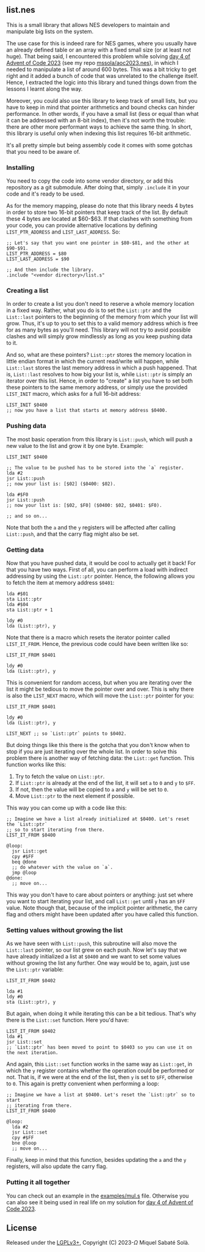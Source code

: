 ## list.nes

This is a small library that allows NES developers to maintain and
manipulate big lists on the system.

The use case for this is indeed rare for NES games, where you usually have an
already defined table or an array with a fixed small size (or at least not
huge). That being said, I encountered this problem while solving [day 4 of
Advent of Code 2023](https://adventofcode.com/2023/day/4) (see my repo
[mssola/aoc2023.nes](https://github.com/mssola/aoc2023.nes)), in which I needed
to manipulate a list of around 600 bytes. This was a bit tricky to get right and
it added a bunch of code that was unrelated to the challenge itself. Hence, I
extracted the logic into this library and tuned things down from the lessons I
learnt along the way.

Moreover, you could also use this library to keep track of small lists, but you
have to keep in mind that pointer arithmetics and bound checks can hinder
performance. In other words, if you have a small list (less or equal than what
it can be addressed with an 8-bit index), then it's not worth the trouble: there
are other more performant ways to achieve the same thing. In short, this library
is useful only when indexing this list requires 16-bit arithmetic.

It's all pretty simple but being assembly code it comes with some gotchas that
you need to be aware of.

### Installing

You need to copy the code into some vendor directory, or add this repository as
a git submodule. After doing that, simply `.include` it in your code and it's
ready to be used.

As for the memory mapping, please do note that this library needs 4 bytes in
order to store two 16-bit pointers that keep track of the list. By default these
4 bytes are located at \$60-\$63. If that clashes with something from your code,
you can provide alternative locations by defining `LIST_PTR_ADDRESS` and
`LIST_LAST_ADDRESS`. So:

```assembly
;; Let's say that you want one pointer in $80-$81, and the other at $90-$91.
LIST_PTR_ADDRESS = $80
LIST_LAST_ADDRESS = $90

;; And then include the library.
.include "<vendor directory>/list.s"
```

### Creating a list

In order to create a list you don't need to reserve a whole memory location in a
fixed way. Rather, what you do is to set the `List::ptr` and the `List::last`
pointers to the beginning of the memory from which your list will grow. Thus,
it's up to you to set this to a valid memory address which is free for as many
bytes as you'll need. This library will not try to avoid possible clashes and
will simply grow mindlessly as long as you keep pushing data to it.

And so, what are these pointers? `List::ptr` stores the memory location in
little endian format in which the current read/write will happen, while
`List::last` stores the last memory address in which a push happened. That is,
`List::last` resolves to how big your list is, while `List::ptr` is simply an
iterator over this list. Hence, in order to "create" a list you have to set both
these pointers to the same memory address, or simply use the provided
`LIST_INIT` macro, which asks for a full 16-bit address:

``` assembly
LIST_INIT $0400
;; now you have a list that starts at memory address $0400.
```

### Pushing data

The most basic operation from this library is `List::push`, which will push a
new value to the list and grow it by one byte. Example:

``` assembly
LIST_INIT $0400

;; The value to be pushed has to be stored into the `a` register.
lda #2
jsr List::push
;; now your list is: [$02] ($0400: $02).

lda #$F0
jsr List::push
;; now your list is: [$02, $F0] ($0400: $02, $0401: $F0).

;; and so on...
```

Note that both the `a` and the `y` registers will be affected after calling
`List::push`, and that the carry flag might also be set.

### Getting data

Now that you have pushed data, it would be cool to actually get it back! For
that you have two ways. First of all, you can perform a load with indirect
addressing by using the `List::ptr` pointer. Hence, the following allows you to
fetch the item at memory address `$0401`:

``` assembly
lda #$01
sta List::ptr
lda #$04
sta List::ptr + 1

ldy #0
lda (List::ptr), y
```

Note that there is a macro which resets the iterator pointer called
`LIST_IT_FROM`. Hence, the previous code could have been written like so:

``` assembly
LIST_IT_FROM $0401

ldy #0
lda (List::ptr), y
```

This is convenient for random access, but when you are iterating over the list
it might be tedious to move the pointer over and over. This is why there is also
the `LIST_NEXT` macro, which will move the `List::ptr` pointer for you:

``` assembly
LIST_IT_FROM $0401

ldy #0
lda (List::ptr), y

LIST_NEXT ;; so `List::ptr` points to $0402.
```

But doing things like this there is the gotcha that you don't know when to stop
if you are just iterating over the whole list. In order to solve this problem
there is another way of fetching data: the `List::get` function. This function
works like this:

1. Try to fetch the value on `List::ptr`.
2. If `List::ptr` is already at the end of the list, it will set `a` to `0` and
   `y` to `$FF`.
3. If not, then the value will be copied to `a` and `y` will be set to `0`.
4. Move `List::ptr` to the next element if possible.

This way you can come up with a code like this:

``` assembly
;; Imagine we have a list already initialized at $0400. Let's reset the `List::ptr`
;; so to start iterating from there.
LIST_IT_FROM $0400

@loop:
  jsr List::get
  cpy #$FF
  beq @done
  ;; do whatever with the value on `a`.
  jmp @loop
@done:
  ;; move on...
```

This way you don't have to care about pointers or anything: just set where you
want to start iterating your list, and call `List::get` until `y` has an `$FF`
value. Note though that, because of the implicit pointer arithmetic, the carry
flag and others might have been updated after you have called this function.

### Setting values without growing the list

As we have seen with `List::push`, this subroutine will also move the
`List::last` pointer, so our list grew on each push. Now let's say that we have
already initialized a list at `$0400` and we want to set some values without
growing the list any further. One way would be to, again, just use the
`List::ptr` variable:

``` assembly
LIST_IT_FROM $0402

lda #1
ldy #0
sta (List::ptr), y
```

But again, when doing it while iterating this can be a bit tedious. That's why
there is the `List::set` function. Here you'd have:

``` assembly
LIST_IT_FROM $0402
lda #1
jsr List::set
;; `List::ptr` has been moved to point to $0403 so you can use it on the next iteration.
```

And again, this `List::set` function works in the same way as `List::get`, in
which the `y` register contains whether the operation could be performed or not.
That is, if we were at the end of the list, then `y` is set to `$FF`, otherwise
to `0`. This again is pretty convenient when performing a loop:

``` assembly
;; Imagine we have a list at $0400. Let's reset the `List::ptr` so to start
;; iterating from there.
LIST_IT_FROM $0400

@loop:
  lda #2
  jsr List::set
  cpy #$FF
  bne @loop
  ;; move on...
```

Finally, keep in mind that this function, besides updating the `a` and the `y`
registers, will also update the carry flag.

### Putting it all together

You can check out an example in the [examples/mul.s](./examples/mul.s) file.
Otherwise you can also see it being used in real life on my solution for [day 4
of Advent of Code
2023](https://github.com/mssola/aoc2023.nes/blob/main/src/4.s).

## License

Released under the [LGPLv3+](http://www.gnu.org/licenses/lgpl-3.0.txt),
Copyright (C) 2023-<i>Ω</i> Miquel Sabaté Solà.

